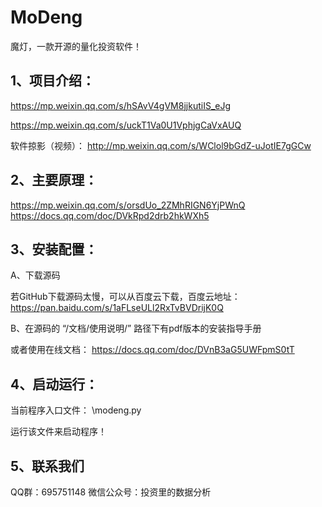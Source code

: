 # MoDeng

魔灯，一款开源的量化投资软件！



1、项目介绍：
------------
https://mp.weixin.qq.com/s/hSAvV4gVM8jjkutiIS_eJg

https://mp.weixin.qq.com/s/uckT1Va0U1VphjgCaVxAUQ

软件掠影（视频）：
http://mp.weixin.qq.com/s/WClol9bGdZ-uJotIE7gGCw



2、主要原理：
------------
https://mp.weixin.qq.com/s/orsdUo_2ZMhRIGN6YjPWnQ
https://docs.qq.com/doc/DVkRpd2drb2hkWXh5


3、安装配置：
------------

  A、下载源码

  若GitHub下载源码太慢，可以从百度云下载，百度云地址：
  https://pan.baidu.com/s/1aFLseULl2RxTvBVDrijK0Q


  B、在源码的 “/文档/使用说明/” 路径下有pdf版本的安装指导手册

  或者使用在线文档：
  https://docs.qq.com/doc/DVnB3aG5UWFpmS0tT


4、启动运行：
------------
当前程序入口文件：
\modeng.py

运行该文件来启动程序！



5、联系我们
------------

QQ群：695751148
微信公众号：投资里的数据分析


